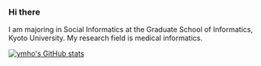 ### Hi there 

I am majoring in Social Informatics at the Graduate School of Informatics, Kyoto University. My research field is medical informatics.

<!--
**ymho/ymho** is a ✨ _special_ ✨ repository because its `README.md` (this file) appears on your GitHub profile.

Here are some ideas to get you started:

- 🔭 I’m currently working on ...
- 🌱 I’m currently learning ...
- 👯 I’m looking to collaborate on ...
- 🤔 I’m looking for help with ...
- 💬 Ask me about ...
- 📫 How to reach me: ...
- 😄 Pronouns: ...
- ⚡ Fun fact: ...
-->



[![ymho's GitHub stats](https://github-readme-stats.vercel.app/api?username=ymho)](https://github.com/anuraghazra/github-readme-stats)
